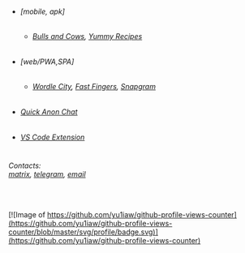 - ###### [mobile, apk]
  - ###### [Bulls and Cows](https://pixeldrain.com/u/ogJXxWpJ), [Yummy Recipes](https://pixeldrain.com/u/BFzPvy7N)
- ###### [web/PWA,SPA]
  - ###### [Wordle City](https://wordle-british-city.netlify.app), [Fast Fingers](https://yu1ia-warming-up-fingers.netlify.app), [Snapgram](https://snapgramar.netlify.app/)
- ###### [Quick Anon Chat](https://chat-u6d0.onrender.com)
- ###### [VS Code Extension](https://marketplace.visualstudio.com/items?itemName=yu1ia-vasyleniuk.react-reactnative-snippets-essential)
#
  
###### Contacts:<br /><a href="https://matrix.to/#/@yu1iaw:matrix.org">matrix</a>, <a href="https://t.me/yu1iaw">telegram</a>, <a href="mailto:yu1iaw@tutamail.com">email</a>
<br />

[![Image of https://github.com/yu1iaw/github-profile-views-counter](https://github.com/yu1iaw/github-profile-views-counter/blob/master/svg/profile/badge.svg)](https://github.com/yu1iaw/github-profile-views-counter)


